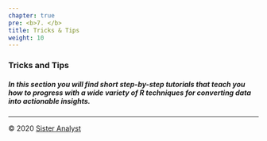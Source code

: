 ```yaml
---
chapter: true
pre: <b>7. </b>
title: Tricks & Tips
weight: 10
---
```


### Tricks and Tips


##### In this section you will find short step-by-step tutorials that teach you how to progress with a wide variety of R techniques for converting data into actionable insights.



-----------------------------
© 2020 [Sister Analyst](https://sisteranalyst.org)

